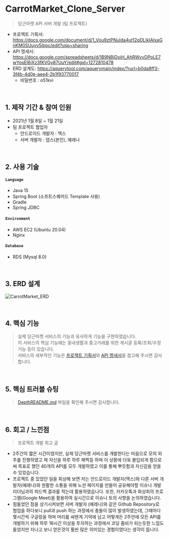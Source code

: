 # CarrotMarket_Clone_Server
>당근마켓 API 서버 개발 (팀 프로젝트)  
- 프로젝트 기획서: https://docs.google.com/document/d/1_Vou9ztPNuIda4ut12qDLIkIAlxaGnKM0SUuyv5ibpc/edit?usp=sharing
- API 명세서: https://docs.google.com/spreadsheets/d/1B9NBjDoiH_AhRWvvDPoLE7wYosEl6iXz3fKVGy87UuY/edit#gid=1272810478  
- ERD 설계도: https://aquerytool.com/aquerymain/index/?rurl=b0da8ff3-3f4b-4d0e-aee4-2b1f93770017  
    - 비밀번호 : o51kvi   
</br>

## 1. 제작 기간 & 참여 인원  
- 2021년 1월 8일 ~ 1월 21일  
- 팀 프로젝트 협업자  
    - 안드로이드 개발자 : 맥스
    - 서버 개발자 : 뎁스(본인), 예레나
   
</br>

## 2. 사용 기술
#### `Language`
  - Java 15
  - Spring Boot (소프트스퀘어드 Template 사용)
  - Gradle
  - Spring JDBC 
#### `Environment`  
  - AWS EC2 (Ubuntu 20.04)  
  - Nginx
#### `Database`  
  - RDS (Mysql 8.0)

</br>

## 3. ERD 설계
![CarrotMarket_ERD](https://user-images.githubusercontent.com/62496215/157592220-fffa6e71-23be-4de9-b9c3-a1428a2784a5.png)

</br>

## 4. 핵심 기능
>실제 당근마켓 서비스의 기능과 유사하게 기능을 구현하였습니다.  
>이 서비스의 핵심 기능에는 동네생활과 중고거래를 위한 게시글 등록/조회/수정 기능 등이 있습니다.  
>서비스의 세부적인 기능은 [프로젝트 기획서](https://docs.google.com/document/d/1_Vou9ztPNuIda4ut12qDLIkIAlxaGnKM0SUuyv5ibpc/edit?usp=sharing)와 [API 명세서](https://docs.google.com/spreadsheets/d/1B9NBjDoiH_AhRWvvDPoLE7wYosEl6iXz3fKVGy87UuY/edit#gid=1272810478)를 참고해 주시면 감사합니다.  

</br>

## 5. 핵심 트러블 슈팅
>[DepthREADME.md](https://github.com/gusdn7142/CarrotMarket_Clone_Server/blob/main/DepthREADME.md) 파일을 확인해 주시면 감사합니다.

</br>

## 6. 회고 / 느낀점
>프로젝트 개발 회고 글
- 2주간의 짧은 시간이였지만, 실제 당근마켓 서비스를 개발한다는 마음으로 모의 외주를 진행하였고 제 자신을 하루 하루 채찍질 하며 이 상황에 더욱 몰입되게 함으로써 목표로 했던 40개의 API를 모두 개발하였고 이를 통해 뿌듯함과 자신감을 얻을 수 있었습니다.  
- 프로젝트 중 있었던 일을 회상해 보면 저는 안드로이드 개발자(맥스)와 다른 서버 개발자(예레나)와 원활한 소통을 위해 노션 페이지를 만들어 공유해야할 이슈나 개발 리더님과의 피드백 결과를 적는데 활용하였습니다. 또한, 카카오톡과 화상회의 프로그램(Google Meet)을 활용하여 실시간으로 이슈나 토의 사항을 논의하였습니다.  
- 힘들었던 점을 상기시켜보면 서버 개발자 (예레나)와 같은 Github Repository로 협업을 하다보니 pull과 push 하는 과정에서 충돌이 많이 발생하였는데, 그때마다 몇시간씩 구글링을 하며 머리를 싸맨게 기억에 남고 어떻게든 2주안에 모든 API를 개발하기 위해 하루 16시간 이상을 투자하는 과정에서 코딩 좀비가 되는듯한 느낌도 들었지만 지나고 보니 얻은것이 훨씬 많은 의미있는 경험이였다는 생각이 듭니다.     
